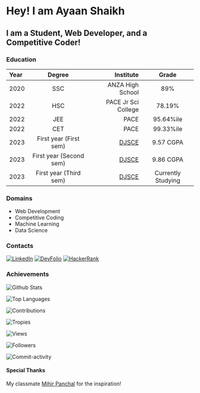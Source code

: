 # Hey! I am Ayaan Shaikh

## I am a Student, Web Developer, and a Competitive Coder!

### Education
Year | Degree | Institute | Grade
:--- | :---: | ---: | :---:
2020 | SSC | ANZA High School | 89%
2022 | HSC | PACE Jr Sci College | 78.19%
2022 | JEE | PACE | 95.64%ile
2022 | CET | PACE | 99.33%ile
2023 | First year (First sem) | [DJSCE](https://djsce.ac.in) | 9.57 CGPA
2023 | First year (Second sem) | [DJSCE](https://djsce.ac.in) | 9.86 CGPA
2023 | First year (Third sem) | [DJSCE](https://djsce.ac.in) | Currently Studying

### Domains
- Web Development
- Competitive Coding
- Machine Learning
- Data Science

### Contacts
[![LinkedIn](https://img.shields.io/badge/-LinkedIn-blue?logo=linkedin)](https://www.linkedin.com/in/ayaan-shaikh-/)
[![DevFolio](https://img.shields.io/badge/-DevFolio-black?logo=devfolio)](https://devfolio.co/@ayaantuts)
[![HackerRank](https://img.shields.io/badge/-HackerRank-green?logo=hackerrank)](https://www.hackerrank.com/ayaanmaths04)

### Achievements
![Github Stats](https://github-readme-stats.vercel.app/api?username=ayaantuts&show_icons=true&theme=radical)

![Top Languages](https://github-readme-stats.vercel.app/api/top-langs/?username=ayaantuts&layout=compact)

![Contributions](https://github-readme-streak-stats.herokuapp.com/?user=ayaantuts&theme=dark)

![Tropies](https://github-profile-trophy.vercel.app/?username=ayaantuts&theme=onedark)

![Views](https://komarev.com/ghpvc/?username=ayaantuts&color=blue)

![Followers](https://img.shields.io/github/followers/ayaantuts?style=social)

![Commit-activity](https://img.shields.io/github/commit-activity/w/ayaantuts/ayaantuts?style=social)

#### Special Thanks
My classmate [Mihir Panchal](https://github.com/MihirRajeshPanchal) for the inspiration!